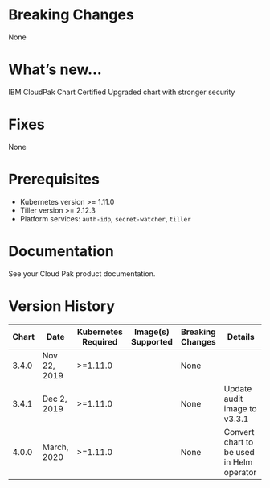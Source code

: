 # Breaking Changes
None

# What’s new...

IBM CloudPak Chart Certified
Upgraded chart with stronger security

# Fixes
None

# Prerequisites
- Kubernetes version >= 1.11.0
- Tiller version >= 2.12.3
- Platform services:  `auth-idp`, `secret-watcher`, `tiller`

# Documentation
See your Cloud Pak product documentation.

# Version History

| Chart | Date | Kubernetes Required | Image(s) Supported | Breaking Changes | Details |
| ----- | ---- | ------------------- | ------------------ | ---------------- | ------- |
| 3.4.0 | Nov 22, 2019 | >=1.11.0 | | None |  |
| 3.4.1 | Dec 2, 2019 | >=1.11.0 | | None | Update audit image to v3.3.1 |
| 4.0.0 | March, 2020 | >=1.11.0 | | None | Convert chart to be used in Helm operator |